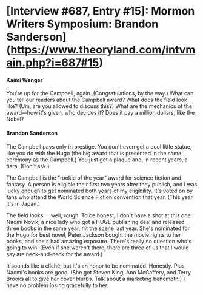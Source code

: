 # [Interview #687, Entry #15]: Mormon Writers Symposium: Brandon Sanderson](https://www.theoryland.com/intvmain.php?i=687#15)

#### Kaimi Wenger

You're up for the Campbell, again. (Congratulations, by the way.) What can you tell our readers about the Campbell award? What does the field look like? (Um, are you allowed to discuss this?) What are the mechanics of the award—how it's given, who decides it? Does it pay a million dollars, like the Nobel?

#### Brandon Sanderson

The Campbell pays only in prestige. You don't even get a cool little statue, like you do with the Hugo (the big award that is presented in the same ceremony as the Campbell.) You just get a plaque and, in recent years, a tiara. (Don't ask.)

The Campbell is the "rookie of the year" award for science fiction and fantasy. A person is eligible their first two years after they publish, and I was lucky enough to get nominated both years of my eligibility. It's voted on by fans who attend the World Science Fiction convention that year. (This year it's in Japan.)

The field looks. . .well, rough. To be honest, I don't have a shot at this one. Naomi Novik, a nice lady who got a HUGE publishing deal and released three books in the same year, hit the scene last year. She's nominated for the Hugo for best novel, Peter Jackson bought the movie rights to her books, and she's had amazing exposure. There's really no question who's going to win. (Even if she weren't there, there are three of us that I would say are neck-and-neck for the award.)

It sounds like a cliché, but it's an honor to be nominated. Honestly. Plus, Naomi's books are good. (She got Steven King, Ann McCaffery, and Terry Brooks all to give her cover blurbs. Talk about a marketing behemoth!) I have no problem losing gracefully to her.

